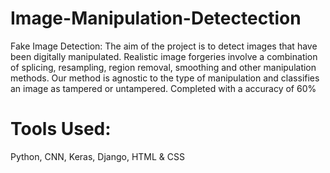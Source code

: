 # Image-Manipulation-Detectection
Fake Image Detection: The aim of the project is to detect images that have been digitally manipulated. Realistic image forgeries 
involve a combination of splicing, resampling, region removal, smoothing and other manipulation methods. 
Our method is agnostic to the type of manipulation and classifies an image as tampered or untampered. Completed with a accuracy of 60% 

# Tools Used: 
Python, CNN, Keras, Django, HTML &amp; CSS
